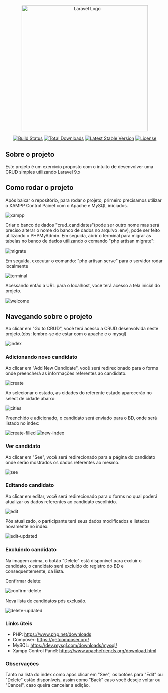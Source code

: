 <p align="center"><a href="https://laravel.com" target="_blank"><img src="https://raw.githubusercontent.com/laravel/art/master/logo-lockup/5%20SVG/2%20CMYK/1%20Full%20Color/laravel-logolockup-cmyk-red.svg" width="400" alt="Laravel Logo"></a></p>

<p align="center">
<a href="https://github.com/laravel/framework/actions"><img src="https://github.com/laravel/framework/workflows/tests/badge.svg" alt="Build Status"></a>
<a href="https://packagist.org/packages/laravel/framework"><img src="https://img.shields.io/packagist/dt/laravel/framework" alt="Total Downloads"></a>
<a href="https://packagist.org/packages/laravel/framework"><img src="https://img.shields.io/packagist/v/laravel/framework" alt="Latest Stable Version"></a>
<a href="https://packagist.org/packages/laravel/framework"><img src="https://img.shields.io/packagist/l/laravel/framework" alt="License"></a>
</p>

## Sobre o projeto

Este projeto é um exercício proposto com o intuito de desenvolver uma CRUD simples utilizando Laravel 9.x

## Como rodar o projeto

Após baixar o repositório, para rodar o projeto, primeiro precisamos utilizar o XAMPP Control Painel com o Apache e MySQL iniciados.

<img src="./public/images/xamp.png" alt="xampp">

Criar o banco de dados "crud_candidates"(pode ser outro nome mas será preciso alterar o nome do banco de dados no arquivo .env), pode ser feito utilizando o PHPMyAdmin. Em seguida, abrir o terminal para migrar as tabelas no banco de dados utilizando o comando "php artisan migrate":

<img src="./public/images/migrate.png" alt="migrate">

Em seguida, executar o comando: "php artisan serve" para o servidor rodar localmente

<img src="./public/images/terminal.png" alt="terminal">

Acessando então a URL para o localhost, você terá acesso a tela inicial do projeto.

<img src="./public/images/welcome.png" alt="welcome">

## Navegando sobre o projeto

Ao clicar em "Go to CRUD", você terá acesso a CRUD desenvolvida neste projeto.(obs: lembre-se de estar com o apache e o mysql)

<img src="./public/images/index.png" alt="index">

### Adicionando novo candidato

Ao clicar em "Add New Candidate", você será redirecionado para o forms onde preencherá as informações referentes ao candidato.

<img src="./public/images/create.png" alt="create">

Ao selecionar o estado, as cidades do referente estado aparecerão no select de cidade abaixo:

<img src="./public/images/cities.png" alt="cities">

Preenchido e adicionado, o candidato será enviado para o BD, onde será listado no index:

<img src="./public/images/create-filled.png" alt="create-filled">

<img src="./public/images/new-index.png" alt="new-index">

### Ver candidato

Ao clicar em "See", você será redirecionado para a página do candidato onde serão mostrados os dados referentes ao mesmo.

<img src="./public/images/see.png" alt="see">

### Editando candidato

Ao clicar em editar, você será redirecionado para o forms no qual poderá atualizar os dados referentes ao candidato escolhido.

<img src="./public/images/edit.png" alt="edit">

Pós atualizado, o participante terá seus dados modificados e listados novamente no index.

<img src="./public/images/edit-updated.png" alt="edit-updated">

### Excluindo candidato

Na imagem acima, o botão "Delete" está disponível para excluir o candidato, o candidato será excluido do registro do BD e consequentemente, da lista.

Confirmar delete:

<img src="./public/images/confirm-delete.png" alt="confirm-delete">

Nova lista de candidatos pós exclusão.

<img src="./public/images/delete-updated.png" alt="delete-updated">

### Links úteis

- PHP: https://www.php.net/downloads
- Composer: https://getcomposer.org/
- MySQL: https://dev.mysql.com/downloads/mysql/
- Xampp Control Panel: https://www.apachefriends.org/download.html


### Observações

Tanto na lista do index como após clicar em "See", os botões para "Edit" ou "Delete" estão disponíveis, assim como "Back" caso você deseje voltar ou "Cancel", caso queira cancelar a edição.